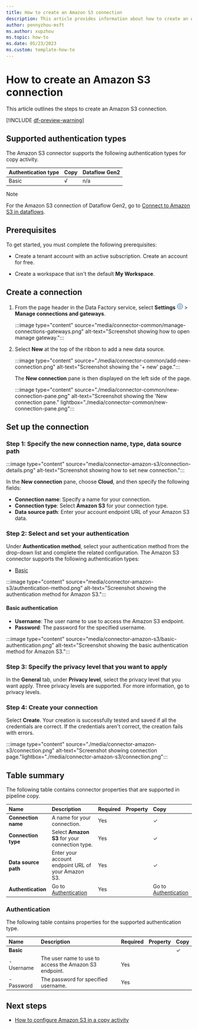 ```yaml
---
title: How to create an Amazon S3 connection
description: This article provides information about how to create an Amazon S3 connection in Microsoft Fabric.
author: pennyzhou-msft
ms.author: xupzhou
ms.topic: how-to
ms.date: 05/23/2023
ms.custom: template-how-to
---
```


# How to create an Amazon S3 connection

This article outlines the steps to create an Amazon S3 connection.

[!INCLUDE [df-preview-warning](includes/data-factory-preview-warning)]

## Supported authentication types

The Amazon S3 connector supports the following authentication types for copy activity.  

|Authentication type |Copy |Dataflow Gen2 |
|:---|:---|:---|
|Basic| √| n/a|

>[!Note]
>For the Amazon S3 connection of Dataflow Gen2, go to [Connect to Amazon S3 in dataflows](./connector-amazon-s3-dataflows.md).

## Prerequisites

To get started, you must complete the following prerequisites:

- Create a tenant account with an active subscription. Create an account for free.

- Create a workspace that isn't the default **My Workspace**.

## Create a connection

1. From the page header in the Data Factory service, select **Settings** ![Settings gear icon](./media/connector-common/settings.png) > **Manage connections and gateways**.

   :::image type="content" source="media/connector-common/manage-connections-gateways.png" alt-text="Screenshot showing how to open manage gateway.":::

2. Select **New** at the top of the ribbon to add a new data source.

    :::image type="content" source="./media/connector-common/add-new-connection.png" alt-text="Screenshot showing the '+ new' page.":::

    The **New connection** pane is then displayed on the left side of the page.

    :::image type="content" source="./media/connector-common/new-connection-pane.png" alt-text="Screenshot showing the 'New connection pane." lightbox="./media/connector-common/new-connection-pane.png":::

## Set up the connection

### Step 1: Specify the new connection name, type, data source path

   :::image type="content" source="media/connector-amazon-s3/connection-details.png" alt-text="Screenshot showing how to set new connection.":::

In the **New connection** pane, choose **Cloud**, and then specify the following fields:

- **Connection name**: Specify a name for your connection.
- **Connection type**: Select **Amazon S3** for your connection type.
- **Data source path**: Enter your account endpoint URL of your Amazon S3 data.

### Step 2:  Select and set your authentication

Under **Authentication method**, select your authentication method from the drop-down list and complete the related configuration. The Amazon S3 connector supports the following authentication types:

- [Basic](#basic-authentication)

:::image type="content" source="media/connector-amazon-s3/authentication-method.png" alt-text="Screenshot showing the authentication method for Amazon S3.":::

#### Basic authentication

- **Username**: The user name to use to access the Amazon S3 endpoint.
- **Password**: The password for the specified username.

:::image type="content" source="media/connector-amazon-s3/basic-authentication.png" alt-text="Screenshot showing the basic authentication method for Amazon S3.":::

### Step 3: Specify the privacy level that you want to apply

In the **General** tab, under **Privacy level**, select the privacy level that you want apply. Three privacy levels are supported. For more information, go to privacy levels.

### Step 4: Create your connection

Select **Create**. Your creation is successfully tested and saved if all the credentials are correct. If the credentials aren't correct, the creation fails with errors.

:::image type="content" source="./media/connector-amazon-s3/connection.png" alt-text="Screenshot showing connection page."lightbox="./media/connector-amazon-s3/connection.png":::

## Table summary

The following table contains connector properties that are supported in pipeline copy.

|Name|Description|Required|Property|Copy|
|:---|:---|:---|:---|:---|
|**Connection name**|A name for your connection.|Yes||✓|
|**Connection type**|Select **Amazon S3** for your connection type.|Yes||✓|
|**Data source path**|Enter your account endpoint URL of your Amazon S3.|Yes||✓|
|**Authentication**|Go to [Authentication](#authentication) |Yes||Go to [Authentication](#authentication)|

### Authentication

The following table contains properties for the supported authentication type.

|Name|Description|Required|Property|Copy|
|:---|:---|:---|:---|:---|
|**Basic**||||✓|
|- Username|The user name to use to access the Amazon S3 endpoint.|Yes |||
|- Password|The password for specified username.|Yes |||

## Next steps

- [How to configure Amazon S3 in a copy activity](connector-amazon-s3-copy-activity.md)
